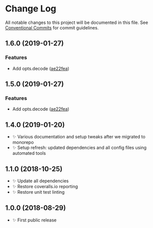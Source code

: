 # Change Log

All notable changes to this project will be documented in this file.
See [Conventional Commits](https://conventionalcommits.org) for commit guidelines.





## 1.6.0 (2019-01-27)


### Features

* Add opts.decode ([ae22fea](https://bitbucket.org/codsen/codsen/src/master/packages/string-fix-broken-named-entities/commits/ae22fea))





## 1.5.0 (2019-01-27)


### Features

* Add opts.decode ([ae22fea](https://bitbucket.org/codsen/codsen/src/master/packages/string-fix-broken-named-entities/commits/ae22fea))





## 1.4.0 (2019-01-20)

- ✨ Various documentation and setup tweaks after we migrated to monorepo
- ✨ Setup refresh: updated dependencies and all config files using automated tools

## 1.1.0 (2018-10-25)

- ✨ Update all dependencies
- ✨ Restore coveralls.io reporting
- ✨ Restore unit test linting

## 1.0.0 (2018-08-29)

- ✨ First public release
